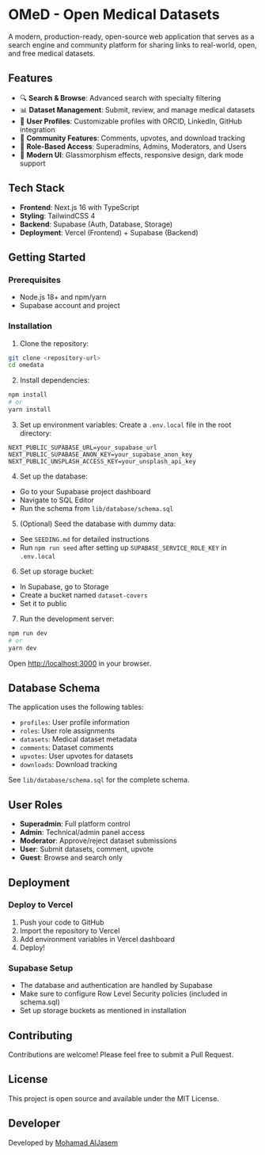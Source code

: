 # OMeD - Open Medical Datasets

A modern, production-ready, open-source web application that serves as a search engine and community platform for sharing links to real-world, open, and free medical datasets.

## Features

- 🔍 **Search & Browse**: Advanced search with specialty filtering
- 📊 **Dataset Management**: Submit, review, and manage medical datasets
- 👥 **User Profiles**: Customizable profiles with ORCID, LinkedIn, GitHub integration
- 💬 **Community Features**: Comments, upvotes, and download tracking
- 🔐 **Role-Based Access**: Superadmins, Admins, Moderators, and Users
- 🎨 **Modern UI**: Glassmorphism effects, responsive design, dark mode support

## Tech Stack

- **Frontend**: Next.js 16 with TypeScript
- **Styling**: TailwindCSS 4
- **Backend**: Supabase (Auth, Database, Storage)
- **Deployment**: Vercel (Frontend) + Supabase (Backend)

## Getting Started

### Prerequisites

- Node.js 18+ and npm/yarn
- Supabase account and project

### Installation

1. Clone the repository:
```bash
git clone <repository-url>
cd omedata
```

2. Install dependencies:
```bash
npm install
# or
yarn install
```

3. Set up environment variables:
Create a `.env.local` file in the root directory:
```env
NEXT_PUBLIC_SUPABASE_URL=your_supabase_url
NEXT_PUBLIC_SUPABASE_ANON_KEY=your_supabase_anon_key
NEXT_PUBLIC_UNSPLASH_ACCESS_KEY=your_unsplash_api_key
```

4. Set up the database:
- Go to your Supabase project dashboard
- Navigate to SQL Editor
- Run the schema from `lib/database/schema.sql`

5. (Optional) Seed the database with dummy data:
- See `SEEDING.md` for detailed instructions
- Run `npm run seed` after setting up `SUPABASE_SERVICE_ROLE_KEY` in `.env.local`

6. Set up storage bucket:
- In Supabase, go to Storage
- Create a bucket named `dataset-covers`
- Set it to public

7. Run the development server:
```bash
npm run dev
# or
yarn dev
```

Open [http://localhost:3000](http://localhost:3000) in your browser.

## Database Schema

The application uses the following tables:
- `profiles`: User profile information
- `roles`: User role assignments
- `datasets`: Medical dataset metadata
- `comments`: Dataset comments
- `upvotes`: User upvotes for datasets
- `downloads`: Download tracking

See `lib/database/schema.sql` for the complete schema.

## User Roles

- **Superadmin**: Full platform control
- **Admin**: Technical/admin panel access
- **Moderator**: Approve/reject dataset submissions
- **User**: Submit datasets, comment, upvote
- **Guest**: Browse and search only

## Deployment

### Deploy to Vercel

1. Push your code to GitHub
2. Import the repository to Vercel
3. Add environment variables in Vercel dashboard
4. Deploy!

### Supabase Setup

- The database and authentication are handled by Supabase
- Make sure to configure Row Level Security policies (included in schema.sql)
- Set up storage buckets as mentioned in installation

## Contributing

Contributions are welcome! Please feel free to submit a Pull Request.

## License

This project is open source and available under the MIT License.

## Developer

Developed by [Mohamad AlJasem](https://AlJasem.eu.org)
